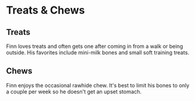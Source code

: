 # Treats & Chews

## Treats

Finn loves treats and often gets one after coming in from a walk or being outside. His favorites include mini-milk bones and small soft training treats.

## Chews

Finn enjoys the occasional rawhide chew. It's best to limit his bones to only a couple per week so he doesn't get an upset stomach.
